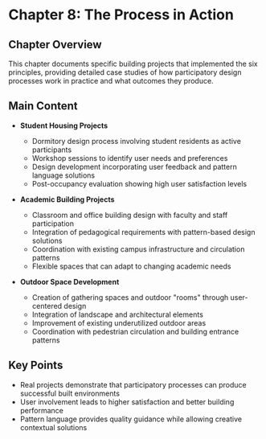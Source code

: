 # Chapter 8: The Process in Action

## Chapter Overview
This chapter documents specific building projects that implemented the six principles, providing detailed case studies of how participatory design processes work in practice and what outcomes they produce.

## Main Content
- **Student Housing Projects**
  - Dormitory design process involving student residents as active participants
  - Workshop sessions to identify user needs and preferences
  - Design development incorporating user feedback and pattern language solutions
  - Post-occupancy evaluation showing high user satisfaction levels

- **Academic Building Projects**
  - Classroom and office building design with faculty and staff participation
  - Integration of pedagogical requirements with pattern-based design solutions
  - Coordination with existing campus infrastructure and circulation patterns
  - Flexible spaces that can adapt to changing academic needs

- **Outdoor Space Development**
  - Creation of gathering spaces and outdoor "rooms" through user-centered design
  - Integration of landscape and architectural elements
  - Improvement of existing underutilized outdoor areas
  - Coordination with pedestrian circulation and building entrance patterns

## Key Points
- Real projects demonstrate that participatory processes can produce successful built environments
- User involvement leads to higher satisfaction and better building performance
- Pattern language provides quality guidance while allowing creative contextual solutions